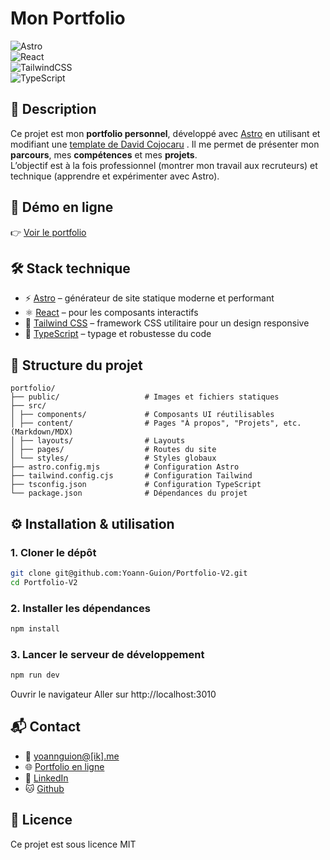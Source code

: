 # Mon Portfolio

![Astro](https://img.shields.io/badge/Astro-FF5D01?style=for-the-badge&logo=astro&logoColor=white)  
![React](https://img.shields.io/badge/React-20232A?style=for-the-badge&logo=react&logoColor=61DAFB)  
![TailwindCSS](https://img.shields.io/badge/Tailwind_CSS-38B2AC?style=for-the-badge&logo=tailwind-css&logoColor=white)  
![TypeScript](https://img.shields.io/badge/TypeScript-007ACC?style=for-the-badge&logo=typescript&logoColor=white) 



## 📖 Description

Ce projet est mon **portfolio personnel**, développé avec [Astro](https://astro.build/) en utilisant et modifiant une [template de David Cojocaru](https://astro.build/themes/details/developer-portfolio/) .
Il me permet de présenter mon **parcours**, mes **compétences** et mes **projets**.  
L’objectif est à la fois professionnel (montrer mon travail aux recruteurs) et technique (apprendre et expérimenter avec Astro).



## 🚀 Démo en ligne

👉 [Voir le portfolio](https://portfolio-v2-ivory-eta.vercel.app/)  



## 🛠️ Stack technique

- ⚡ [Astro](https://astro.build/) – générateur de site statique moderne et performant  
- ⚛️ [React](https://reactjs.org/) – pour les composants interactifs  
- 🎨 [Tailwind CSS](https://tailwindcss.com/) – framework CSS utilitaire pour un design responsive  
- 🔷 [TypeScript](https://www.typescriptlang.org/) – typage et robustesse du code  



## 📂 Structure du projet

```
portfolio/
├── public/                   # Images et fichiers statiques
├── src/
│ ├── components/             # Composants UI réutilisables
│ ├── content/                # Pages "À propos", "Projets", etc. (Markdown/MDX)
│ ├── layouts/                # Layouts
│ ├── pages/                  # Routes du site
│ └── styles/                 # Styles globaux
├── astro.config.mjs          # Configuration Astro
├── tailwind.config.cjs       # Configuration Tailwind
├── tsconfig.json             # Configuration TypeScript
└── package.json              # Dépendances du projet
```

## ⚙️ Installation & utilisation

### 1. **Cloner le dépôt**
```bash
git clone git@github.com:Yoann-Guion/Portfolio-V2.git
cd Portfolio-V2
```

### 2. Installer les dépendances

```bash
npm install
```

### 3. Lancer le serveur de développement

```bash
npm run dev
```

Ouvrir le navigateur
Aller sur http://localhost:3010

## 📬 Contact
- 📧 [yoannguion@[ik].me](mailto:yoannguion@ik.me)  
- 🌐 [Portfolio en ligne](https://portfolio-v2-ivory-eta.vercel.app/)  
- 💼 [LinkedIn](https://www.linkedin.com/in/yoann-guion/)  
- 🐱 [Github](https://github.com/Yoann-Guion)


## 📄 Licence

Ce projet est sous licence MIT